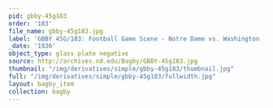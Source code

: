 ```yaml
---
pid: gbby-45g183
order: '183'
file_name: gbby-45g183.jpg
label: 'GBBY 45G/183: Football Game Scene - Notre Dame vs. Washington - 1936'
_date: '1936'
object_type: glass plate negative
source: http://archives.nd.edu/Bagby/GBBY-45g183.jpg
thumbnail: "/img/derivatives/simple/gbby-45g183/thumbnail.jpg"
full: "/img/derivatives/simple/gbby-45g183/fullwidth.jpg"
layout: bagby_item
collection: bagby
---
```

